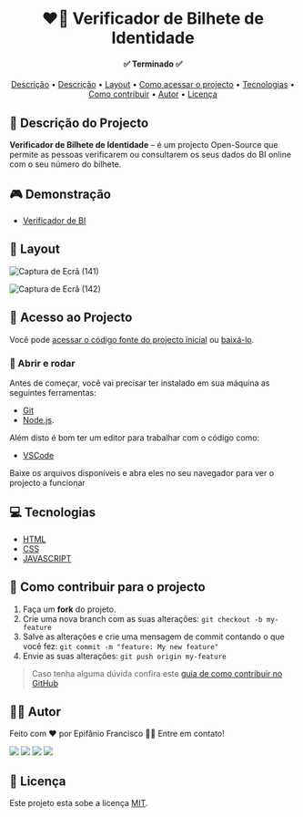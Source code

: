 <div align="center">
  <h1>❤🤍 Verificador de Bilhete de Identidade</h1>
</div>

<h4 align="center"> 
	✅ Terminado ✅
</h4>

<p align="center">
  <a href="#-descrição-do-projecto">Descrição</a> •
  <a href="#-demonstração">Descrição</a> •
  <a href="#-layout">Layout</a> • 
  <a href="#-acesso-ao-projecto">Como acessar o projecto</a> • 
  <a href="#-tecnologias">Tecnologias</a> • 
  <a href="#-como-contribuir-para-o-projecto">Como contribuir</a> • 
  <a href="#-autor">Autor</a> • 
  <a href="#-licença">Licença</a>
</p>

## 📝 Descrição do Projecto
**Verificador de Bilhete de Identidade** –  é um projecto Open-Source que permite as pessoas verificarem ou consultarem os seus dados do BI online com o seu número do bilhete.

## 🎮 Demonstração
- <a href="https://epifaniofrancisco.github.io/verificador-de-bi/" target="_blank">Verificador de BI</a>

## 🎨 Layout
![Captura de Ecrã (141)](https://user-images.githubusercontent.com/81193129/167294277-73e7b06c-d8c6-46a7-a28f-8e26e60257b5.png)

![Captura de Ecrã (142)](https://user-images.githubusercontent.com/81193129/167294337-ba032cf4-368f-4001-a3e7-52cb39d1ae14.png)

## 📁 Acesso ao Projecto
Você pode [acessar o código fonte do projecto inicial](https://github.com/epifaniofrancisco/verificador-de-bi/tree/main) ou [baixá-lo](https://github.com/epifaniofrancisco/verificador-de-bi/archive/refs/heads/main.zip).

### 🎲 Abrir e rodar
Antes de começar, você vai precisar ter instalado em sua máquina as seguintes ferramentas:
- [Git](https://git-scm.com)
- [Node.js](https://nodejs.org/en/). 

Além disto é bom ter um editor para trabalhar com o código como: 
- [VSCode](https://code.visualstudio.com/)

Baixe os arquivos disponíveis e abra eles no seu navegador para ver o projecto a funcionar

## 💻 Tecnologias
- [HTML](https://www.w3schools.com/html/)
- [CSS](https://www.w3schools.com/css/)
- [JAVASCRIPT](https://www.w3schools.com/js/)

## 💪 Como contribuir para o projecto
1. Faça um **fork** do projeto.
2. Crie uma nova branch com as suas alterações: `git checkout -b my-feature`
3. Salve as alterações e crie uma mensagem de commit contando o que você fez: `git commit -m "feature: My new feature"`
4. Envie as suas alterações: `git push origin my-feature`
> Caso tenha alguma dúvida confira este [guia de como contribuir no GitHub](./CONTRIBUTING.md)

## 👨‍💻 Autor
Feito com ❤️ por Epifânio Francisco 👋🏽 Entre em contato!

<div>
  <a href="https://www.facebook.com/ACEDE-105470194242383" target="_blank"><img src="https://img.shields.io/badge/Facebook-1877F2?style=for-the-badge&logo=facebook&logoColor=white" target="_blank"></a>
  <a href="https://instagram.com/epifanio_francisco29" target="_blank"><img src="https://img.shields.io/badge/-Instagram-%23E4405F?style=for-the-badge&logo=instagram&logoColor=white" target="_blank"></a>
  <a href = "mailto:epifaniofrancisco03@gmail.com"><img src="https://img.shields.io/badge/Gmail-D14836?style=for-the-badge&logo=gmail&logoColor=white" target="_blank"></a>
  <a href="https://www.linkedin.com/in/epif%C3%A2nio-francisco-3a44741ba/" target="_blank"><img src="https://img.shields.io/badge/-LinkedIn-%230077B5?style=for-the-badge&logo=linkedin&logoColor=white" target="_blank"></a> 
  
## 📝 Licença

Este projeto esta sobe a licença [MIT](./LICENSE).

